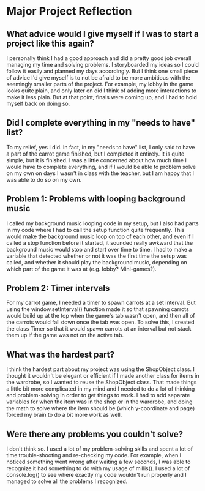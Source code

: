 # Major Project Reflection

## What advice would I give myself if I was to start a project like this again?

  I personally think I had a good approach and did a pretty good job overall managing my time and solving problems. I storyboarded my ideas so I 
  could follow it easily and planned my days accordingly. But I think one small piece of advice I'd give myself is to not be afraid to be more ambitious with
  the seemingly smaller parts of the project. For example, my lobby in the game looks quite plain, and only later on did I think of adding more interactions to
  make it less plain. But at that point, finals were coming up, and I had to hold myself back on doing so.


## Did I complete everything in my "needs to have" list?

  To my relief, yes I did. In fact, in my "needs to have" list, I only said to have a part of the carrot game finished, but I completed it entirely. It is quite
  simple, but it is finished. I was a little concerned about how much time I would have to complete everything, and if I would be able to problem solve on my own
  on days I wasn't in class with the teacher, but I am happy that I was able to do so on my own.


## Problem 1: Problems with looping background music

  I called my background music looping code in my setup, but I also had parts in my code where I had to call the setup function quite frequently. This would make
  the background music loop on top of each other, and even if I called a stop function before it started, it sounded really awkward that the background music would stop and
  start over time to time. I had to make a variable that detected whether or not it was the first time the setup was called, and whether it should play the background music,
  depending on which part of the game it was at (e.g. lobby? Mini-games?).
  
## Problem 2: Timer intervals

  For my carrot game, I needed a timer to spawn carrots at a set interval. But using the window.setInterval() function made it so that spawning carrots would build up at the top
  when the game's tab wasn't open, and then all of the carrots would fall down once the tab was open. To solve this, I created the class Timer so that it would spawn carrots at
  an interval but not stack them up if the game was not on the active tab.

  
## What was the hardest part?

  I think the hardest part about my project was using the ShopObject class. I thought it wouldn't be elegant or efficient if I made another class for items in the wardrobe, so I 
  wanted to reuse the ShopObject class. That made things a little bit more complicated in my mind and I needed to do a lot of thinking and problem-solving in order to get things
  to work. I had to add separate variables for when the item was in the shop or in the wardrobe, and doing the math to solve where the item should be (which y-coordinate and page)
  forced my brain to do a bit more work as well.
  
  
## Were there any problems you couldn't solve?

  I don't think so. I used a lot of my problem-solving skills and spent a lot of time trouble-shooting and re-checking my code. For example, when I noticed something went wrong
  after waiting a few seconds, I was able to recognize it had something to do with my usage of millis(). I used a lot of console.log() to see where exactly my code wouldn't run 
  properly and I managed to solve all the problems I recognized.
